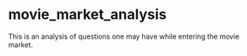 # movie_market_analysis
This is an analysis of questions one may have while entering the movie market.
